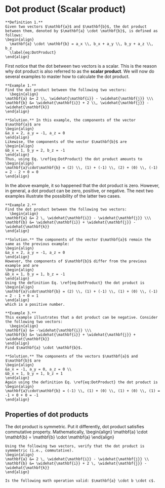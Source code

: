 # Dot product (Scalar product)

```{definition}
**Definition 1.**
Given two vectors $\mathbf{a}$ and $\mathbf{b}$, the dot product between them, denoted by $\mathbf{a} \cdot \mathbf{b}$, is defined as follows:
\begin{align}
  \mathbf{a} \cdot \mathbf{b} = a_x \\, b_x + a_y \\, b_y + a_z \\, b_z 
  \label{eq:DotProduct}
\end{align}
```

First notice that the dot between two vectors is a scalar. This is the reason why dot product is also referred to as the **scalar product**. We will now do several examples to master how to calculate the dot product. 

```{example}
**Example 1.**
Find the dot product between the following two vectors:
  \begin{align}
\mathbf{a} &= 2 \\, \widehat{\mathbf{i}} - \widehat{\mathbf{j}} \\\  
\mathbf{b} &= \widehat{\mathbf{i}} + 2 \\, \widehat{\mathbf{j}} - \widehat{\mathbf{k}}
\end{align}

**Solution.** In this example, the components of the vector $\mathbf{a}$ are
\begin{align}
&a_x = 2, a_y = -1, a_z = 0 
\end{align}
Likewise, the components of the vector $\mathbf{b}$ are
\begin{align}
&b_x = 1, b_y = 2, b_z = -1
\end{align}
Thus, using Eq. \ref{eq:DotProduct} the dot product amounts to
\begin{align}
\mathbf{a}\cdot\mathbf{b} = (2) \\, (1) + (-1) \\, (2) + (0) \\, (-1) = 2 - 2 + 0 = 0
\end{align}
```

In the above example, it so happened that the dot product is zero. However, in general, a dot product can be zero, positive, or negative. The next two examples illustrate the possibility of the latter two cases. 

```{example}
**Example 2.**
Find the dot product between the following two vectors:
  \begin{align}
\mathbf{a} &= 2 \, \widehat{\mathbf{i}} - \widehat{\mathbf{j}} \\\ 
\mathbf{b} &= \widehat{\mathbf{i}} + \widehat{\mathbf{j}} - \widehat{\mathbf{k}}
\end{align}

**Solution.** The components of the vector $\mathbf{a}$ remain the same as the previous example: 
\begin{align}
&a_x = 2, a_y = -1, a_z = 0 
\end{align}
However, the components of $\mathbf{b}$ differ from the previous example and are 
\begin{align}
&b_x = 1, b_y = 1, b_z = -1
\end{align}
Using the definition Eq. \ref{eq:DotProduct} the dot product is
\begin{align}
\mathbf{a}\cdot\mathbf{b} = (2) \\, (1) + (-1) \\, (1) + (0) \\, (-1) = 2 - 1 + 0 = 1
\end{align}
which is a positive number.
```

```{example}
**Example 3.**
This example illustrates that a dot product can be negative. Consider the following two vectors:
  \begin{align}
\mathbf{a} &= -\widehat{\mathbf{i}} \\\ 
\mathbf{b} &= \widehat{\mathbf{i}} + \widehat{\mathbf{j}} + \widehat{\mathbf{k}}
\end{align}
Find $\mathbf{a} \cdot \mathbf{b}$. 

**Solution.** The components of the vectors $\mathbf{a}$ and $\mathbf{b}$ are
\begin{align}
&a_x = -1, a_y = 0, a_z = 0 \\
&b_x = 1, b_y = 1, b_z = 1
\end{align}
Again using the definition Eq. \ref{eq:DotProduct} the dot product is
\begin{align}
\mathbf{a}\cdot\mathbf{b} = (-1) \\, (1) + (0) \\, (1) + (0) \\, (1) = -1 + 0 + 0 = -1
\end{align}
```

## Properties of dot products

The dot product is symmetric. Put it differently, dot product satisfies commutative property. Mathematically, 
\begin{align}
\mathbf{a} \cdot \mathbf{b} = \mathbf{b} \cdot \mathbf{a}
\end{align}

```{exercise}
Using the following two vectors, verify that the dot product is symmmetric (i.e., commutative). 
\begin{align}
\mathbf{a} &= 2 \, \widehat{\mathbf{i}} - \widehat{\mathbf{j}} \\  
\mathbf{b} &= \widehat{\mathbf{i}} + 2 \, \widehat{\mathbf{j}} - \widehat{\mathbf{k}}
\end{align}
```

```{exercise}
Is the following math operation valid: $\mathbf{a} \cdot b \cdot c$.
```
